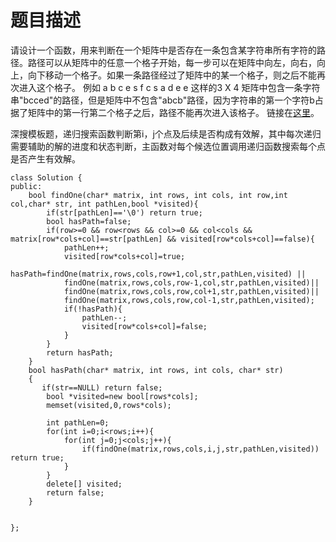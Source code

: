 # 题目描述
请设计一个函数，用来判断在一个矩阵中是否存在一条包含某字符串所有字符的路径。路径可以从矩阵中的任意一个格子开始，每一步可以在矩阵中向左，向右，向上，向下移动一个格子。如果一条路径经过了矩阵中的某一个格子，则之后不能再次进入这个格子。 例如 a b c e s f c s a d e e 这样的3 X 4 矩阵中包含一条字符串"bcced"的路径，但是矩阵中不包含"abcb"路径，因为字符串的第一个字符b占据了矩阵中的第一行第二个格子之后，路径不能再次进入该格子。 链接在[这里](https://www.nowcoder.com/practice/c61c6999eecb4b8f88a98f66b273a3cc?tpId=13&tqId=11218&tPage=4&rp=4&ru=/ta/coding-interviews&qru=/ta/coding-interviews/question-ranking)。

深搜模板题，递归搜索函数判断第i，j个点及后续是否构成有效解，其中每次递归需要辅助的解的进度和状态判断，主函数对每个候选位置调用递归函数搜索每个点是否产生有效解。
```
class Solution {
public:
    bool findOne(char* matrix, int rows, int cols, int row,int col,char* str, int pathLen,bool *visited){
        if(str[pathLen]=='\0') return true;
        bool hasPath=false;
        if(row>=0 && row<rows && col>=0 && col<cols && matrix[row*cols+col]==str[pathLen] && visited[row*cols+col]==false){
            pathLen++;
            visited[row*cols+col]=true;
            hasPath=findOne(matrix,rows,cols,row+1,col,str,pathLen,visited) ||
            findOne(matrix,rows,cols,row-1,col,str,pathLen,visited)||
            findOne(matrix,rows,cols,row,col+1,str,pathLen,visited)||
            findOne(matrix,rows,cols,row,col-1,str,pathLen,visited);
            if(!hasPath){
                pathLen--;
                visited[row*cols+col]=false;
            }
        }
        return hasPath;
    }
    bool hasPath(char* matrix, int rows, int cols, char* str)
    {
       if(str==NULL) return false;
        bool *visited=new bool[rows*cols];
        memset(visited,0,rows*cols);

        int pathLen=0;
        for(int i=0;i<rows;i++){
            for(int j=0;j<cols;j++){
                if(findOne(matrix,rows,cols,i,j,str,pathLen,visited)) return true;
            }
        }
        delete[] visited;
        return false;
    }


};
```